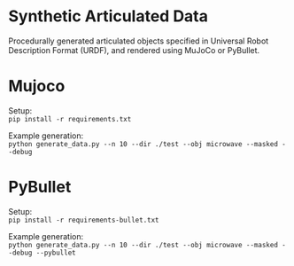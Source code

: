 # Synthetic Articulated Data
Procedurally generated articulated objects specified in Universal Robot Description Format (URDF), and rendered using MuJoCo or PyBullet.

# Mujoco
Setup:  
```pip install -r requirements.txt```

Example generation:  
```python generate_data.py --n 10 --dir ./test --obj microwave --masked --debug```

# PyBullet
Setup:  
```pip install -r requirements-bullet.txt```

Example generation:  
```python generate_data.py --n 10 --dir ./test --obj microwave --masked --debug --pybullet```